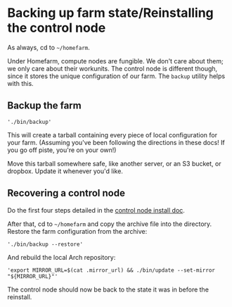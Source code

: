 # Backing up farm state/Reinstalling the control node

As always, cd to `~/homefarm`.

Under Homefarm, compute nodes are fungible. We don't care about them;
we only care about their workunits. The control node is different
though, since it stores the unique configuration of our farm. The
`backup` utility helps with this.

## Backup the farm

`'./bin/backup'`

This will create a tarball containing every piece of local
configuration for your farm. (Assuming you've been following the
directions in these docs! If you go off piste, you're on your own!)

Move this tarball somewhere safe, like another server, or an S3
bucket, or dropbox. Update it whenever you'd like.

## Recovering a control node

Do the first four steps detailed in the [control node install
doc](https://github.com/firepear/homefarm/blob/master/docs/control_install.md).

After that, cd to `~/homefarm` and copy the archive file into the
directory. Restore the farm configuration from the archive:

`'./bin/backup --restore'`

And rebuild the local Arch repository:

`'export MIRROR_URL=$(cat .mirror_url) && ./bin/update --set-mirror "${MIRROR_URL}"'`

The control node should now be back to the state it was in before the
reinstall.
